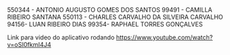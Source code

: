 550344 - ANTONIO AUGUSTO GOMES DOS SANTOS
99491 - CAMILLA RIBEIRO SANTANA
550113 - CHARLES CARVALHO DA SILVEIRA CARVALHO
94156- LUAN RIBEIRO DIAS
99354- RAPHAEL TORRES GONÇALVES

Link para video do aplicativo rodando
https://www.youtube.com/watch?v=oSI0fkmI4J4
